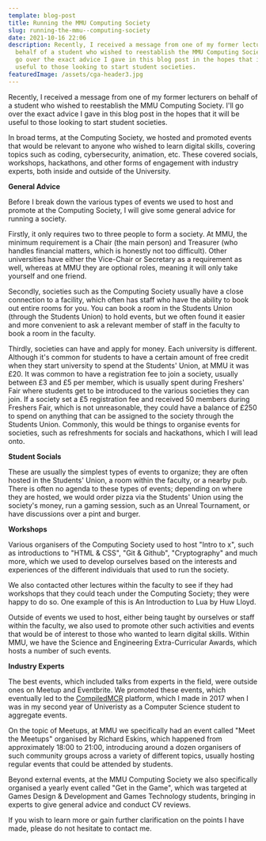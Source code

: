 ```yaml
---
template: blog-post
title: Running the MMU Computing Society
slug: running-the-mmu--computing-society
date: 2021-10-16 22:06
description: Recently, I received a message from one of my former lecturers on
  behalf of a student who wished to reestablish the MMU Computing Society. I'll
  go over the exact advice I gave in this blog post in the hopes that it will be
  useful to those looking to start student societies.
featuredImage: /assets/cga-header3.jpg
---
```

Recently, I received a message from one of my former lecturers on behalf of a student who wished to reestablish the MMU Computing Society. I'll go over the exact advice I gave in this blog post in the hopes that it will be useful to those looking to start student societies.

In broad terms, at the Computing Society, we hosted and promoted events that would be relevant to anyone who wished to learn digital skills, covering topics such as coding, cybersecurity, animation, etc. These covered socials, workshops, hackathons, and other forms of engagement with industry experts, both inside and outside of the University.

**General Advice**

Before I break down the various types of events we used to host and promote at the Computing Society, I will give some general advice for running a society.

Firstly, it only requires two to three people to form a society. At MMU, the minimum requirement is a Chair (the main person) and Treasurer (who handles financial matters, which is honestly not too difficult). Other universities have either the Vice-Chair or Secretary as a requirement as well, whereas at MMU they are optional roles, meaning it will only take yourself and one friend.

Secondly, societies such as the Computing Society usually have a close connection to a facility, which often has staff who have the ability to book out entire rooms for you. You can book a room in the Students Union (through the Students Union) to hold events, but we often found it easier and more convenient to ask a relevant member of staff in the faculty to book a room in the faculty.

Thirdly, societies can have and apply for money. Each university is different. Although it's common for students to have a certain amount of free credit when they start university to spend at the Students' Union, at MMU it was £20. It was common to have a registration fee to join a society, usually between £3 and £5 per member, which is usually spent during Freshers' Fair where students get to be introduced to the various societies they can join. If a society set a £5 registration fee and received 50 members during Freshers Fair, which is not unreasonable, they could have a balance of £250 to spend on anything that can be assigned to the society through the Students Union. Commonly, this would be things to organise events for societies, such as refreshments for socials and hackathons, which I will lead onto.

**Student Socials**

These are usually the simplest types of events to organize; they are often hosted in the Students' Union, a room within the faculty, or a nearby pub. There is often no agenda to these types of events; depending on where they are hosted, we would order pizza via the Students' Union using the society's money, run a gaming session, such as an Unreal Tournament, or have discussions over a pint and burger.

**Workshops**

Various organisers of the Computing Society used to host "Intro to x", such as introductions to "HTML & CSS", "Git & Github", "Cryptography" and much more, which we used to develop ourselves based on the interests and experiences of the different individuals that used to run the society.

We also contacted other lectures within the faculty to see if they had workshops that they could teach under the Computing Society; they were happy to do so. One example of this is An Introduction to Lua by Huw Lloyd.

Outside of events we used to host, either being taught by ourselves or staff within the faculty, we also used to promote other such activities and events that would be of interest to those who wanted to learn digital skills. Within MMU, we have the Science and Engineering Extra-Curricular Awards, which hosts a number of such events.

**Industry Experts**

The best events, which included talks from experts in the field, were outside ones on Meetup and Eventbrite. We promoted these events, which eventually led to the [CompiledMCR](https://compiledmcr.com/) platform, which I made in 2017 when I was in my second year of Univeristy as a Computer Science student to aggregate events.

On the topic of Meetups, at MMU we specifically had an event called "Meet the Meetups" organised by Richard Eskins, which happened from approximately 18:00 to 21:00, introducing around a dozen organisers of such community groups across a variety of different topics, usually hosting regular events that could be attended by students.

Beyond external events, at the MMU Computing Society we also specifically organised a yearly event called "Get in the Game", which was targeted at Games Design & Development and Games Technology students, bringing in experts to give general advice and conduct CV reviews.



If you wish to learn more or gain further clarification on the points I have made, please do not hesitate to contact me.
